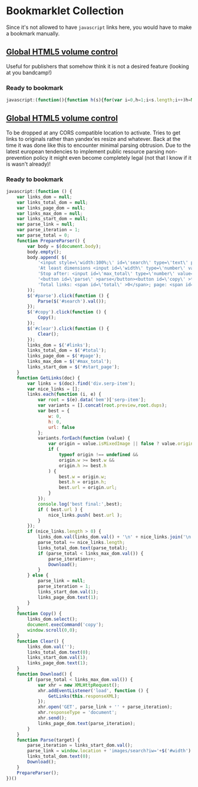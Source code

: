 # Bookmarklet Collection

Since it's not allowed to have `javascript` links here, you would have to make a bookmark manually.

## [Global HTML5 volume control]( https://github.com/iZucken/bookmarkletCollection/blob/master/globalHTML5VolumeControl.js )

Useful for publishers that somehow think it is not a desired feature (looking at you bandcamp!)

### Ready to bookmark
``` javascript
javascript:(function(){function h(s){for(var i=0,h=1;i<s.length;i++)h=Math.imul(h^s.charCodeAt(i),2654435761);return(h^h>>>7)>>>0;}a=document.querySelectorAll('audio');var v;n=h(window.location.hostname+'_salty!')+'_GlobalVolume';function p(){a.forEach(function(e){e.volume=v;});t.value=v;}c=document.createElement('div');c.style='position:fixed;bottom:0px;right:0px;z-index:999999;';t=document.createElement('input');t.type='range';t.max=1;t.min=0;t.step=0.05;t.value=0.75;t.onchange=function(){v=t.value;localStorage.setItem(n,v);p();};x=document.createElement('button');x.textContent='X';x.onclick=function(){document.body.removeChild(c);delete(c);};c.appendChild(t);c.appendChild(x);document.body.appendChild(c);v=localStorage.getItem(n)||0.75;p();})();
```


## [Global HTML5 volume control]( https://github.com/iZucken/bookmarkletCollection/blob/master/yandexImagesParser.js )

To be dropped at any CORS compatible location to activate.
Tries to get links to originals rather than yandex'es resize and whatever.
Back at the time it was done like this to encounter minimal parsing obtrusion.
Due to the latest european tendencies to implement public resource parsing non-prevention policy it might even become completely legal (not that I know if it is wasn't already)!

### Ready to bookmark
``` javascript
javascript:(function () {
    var links_dom = null;
    var links_total_dom = null;
    var links_page_dom = null;
    var links_max_dom = null;
    var links_start_dom = null;
    var parse_link = null;
    var parse_iteration = 1;
    var parse_total = 0;
    function PrepareParser() {
        var body = $(document.body);
        body.empty();
        body.append( $(
            '<input style=\'width:100%;\' id=\'search\' type=\'text\' placeholder=\'query\'><br>' +
            'At least dimensions <input id=\'width\' type=\'number\' value=\'1920\'> x <input id=\'height\' type=\'number\' value=\'1080\'><br>' +
            'Stop after: <input id=\'max_total\' type=\'number\' value=\'1500\'> links; start at page: <input id=\'start_page\' type=\'number\' value=\'1\'><br>' +
            '<button id=\'parse\' >parse</button><button id=\'copy\' >to clipboard</button><button id=\'clear\' >clear</button><br>' +
            'Total links: <span id=\'total\' >0</span>; page: <span id=\'page\' >1</span><textarea style=\'width:100%;height:100%;\' id=\'links\'></textarea>'
        ));
        $('#parse').click(function () {
            Parse($('#search').val());
        });
        $('#copy').click(function () {
            Copy();
        });
        $('#clear').click(function () {
            Clear();
        });
        links_dom = $('#links');
        links_total_dom = $('#total');
        links_page_dom = $('#page');
        links_max_dom = $('#max_total');
        links_start_dom = $('#start_page');
    }
    function GetLinks(doc) {
        var links = $(doc).find('div.serp-item');
        var nice_links = [];
        links.each(function (i, e) {
            var root = $(e).data('bem')['serp-item'];
            var variants = [].concat(root.preview,root.dups);
            var best = {
                w: 0,
                h: 0,
                url: false
            };
            variants.forEach(function (value) {
                var origin = value.isMixedImage || false ? value.origin : { w: value.w, h: value.h, url: value.url };
                if (
                    typeof origin !== undefined &&
                    origin.w >= best.w &&
                    origin.h >= best.h
                ) {
                    best.w = origin.w;
                    best.h = origin.h;
                    best.url = origin.url;
                }
            });
            console.log('best final:',best);
            if ( best.url ) {
                nice_links.push( best.url );
            }
        });
        if (nice_links.length > 0) {
            links_dom.val(links_dom.val() + '\n' + nice_links.join('\n'));
            parse_total += nice_links.length;
            links_total_dom.text(parse_total);
            if (parse_total < links_max_dom.val()) {
                parse_iteration++;
                Download();
            }
        } else {
            parse_link = null;
            parse_iteration = 1;
            links_start_dom.val(1);
            links_page_dom.text(1);
        }
    }
    function Copy() {
        links_dom.select();
        document.execCommand('copy');
        window.scroll(0,0);
    }
    function Clear() {
        links_dom.val('');
        links_total_dom.text(0);
        links_start_dom.val(1);
        links_page_dom.text(1);
    }
    function Download() {
        if (parse_total < links_max_dom.val()) {
            var xhr = new XMLHttpRequest();
            xhr.addEventListener('load', function () {
                GetLinks(this.responseXML);
            });
            xhr.open('GET', parse_link + '' + parse_iteration);
            xhr.responseType = 'document';
            xhr.send();
            links_page_dom.text(parse_iteration);
        }
    }
    function Parse(target) {
        parse_iteration = links_start_dom.val();
        parse_link = window.location + 'images/search?iw='+$('#width').val()+'&ih='+$('#height').val()+'&isize=gt&wp=off&itype=jpg&text=' + encodeURI(target) + '&p=';
        links_total_dom.text(0);
        Download();
    }
    PrepareParser();
})()
```
